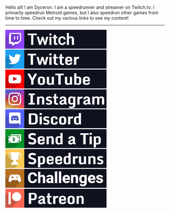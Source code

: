 Hello all! I am Dyceron. I am a speedrunner and streamer on Twitch.tv. I primarily speedrun Metroid games, but I also speedrun other games from time to time. Check out my various links to see my content!

-----

[![Twitch](/assets/images/Twitch.png)](https://twitch.tv/dyceron) [![Twitter](/assets/images/Twitter.png)](https://twitter.com/dyceron) [![YouTube](/assets/images/YouTube.png)](https://youtube.com/dyceron) [![Instagram](/assets/images/Instagram.png)](https://instagram.com/dyceron_) [![Discord](/assets/images/Discord.png)](https://discord.com/invite/j3xcTds) [![Tips](/assets/images/Tip.png)](https://streamelements.com/dyceron/tip) [![Speedruns](/assets/images/Speedruns.png)](https://speedrun.com/user/dyceron) [![Challenges](/assets/images/Challenges.png)](challenges.md) [![Patreon](/assets/images/Patreon.png)](https://patreon.com/dyceron) 
